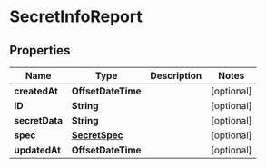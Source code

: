 

# SecretInfoReport


## Properties

| Name | Type | Description | Notes |
|------------ | ------------- | ------------- | -------------|
|**createdAt** | **OffsetDateTime** |  |  [optional] |
|**ID** | **String** |  |  [optional] |
|**secretData** | **String** |  |  [optional] |
|**spec** | [**SecretSpec**](SecretSpec.md) |  |  [optional] |
|**updatedAt** | **OffsetDateTime** |  |  [optional] |



